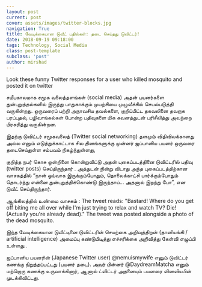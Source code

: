 ```yaml
---
layout: post
current: post
cover: assets/images/twitter-blocks.jpg
navigation: True
title: வேடிக்கையான டுவீட் பதில்கள்: தடை செய்தது டுவிட்டர்!
date: 2018-09-19 09:18:00
tags: Technology, Social Media
class: post-template
subclass: 'post'
author: mirshad
---
```


Look these funny Twitter responses for a user who killed mosquito and posted it on twitter

சமீபகாலமாக‌ சமூக வலைத்தளங்கள் (social media) அதன் பயனர்களை துன்புறுத்தல்களில் இருந்து பாதுகாக்கும் முயற்சியை முழுவீச்சில் செயல்படுத்தி வருகின்றது. ஒருவரைப் பற்றி அநாவசிய தவல்களை, குறிப்பிட்ட‌ தகவலினை தவறாக‌ பரப்புதல், பழிவாங்கல்கள் போன்ற‌ பதிவுகளை மிக கவனத்துடன் பரிசீலித்து அவற்றை பிரசுரித்து வருகின்றன.

இதற்கு டுவிட்டர் சமூகவலைத் (Twitter social networking) தளமும் விதிவிலக்கானது அல்ல எனும் எடுத்துக்காட்டாக சில தினங்களுக்கு முன்னர் ஜப்பானிய‌ பயனர் ஒருவரை தடைசெய்துள்ள சம்பவம் நிகழ்ந்துள்ளது,

குறித்த நபர் கொசு ஒன்றினை கொன்றுவிட்டு அதன் புகைப்படத்தினை டுவிட்டரில் பதிவு (twitter posts) செய்திருந்தார் . அத்துடன் நின்று விடாது அந்த‌ புகைப்படத்திற்கான‌ வாசகத்தில் “நான் ஓய்வாக இருக்கும்போதும், தொலைக்காட்சி பார்க்கும்போதும் தொடர்ந்து என்னை துன்புறுத்திக்கொண்டு இருந்தாய்... அதனால் இறந்து போ”, என டுவீட் செய்திருந்தார்.

ஆங்கிலத்தில் உண்மை வாசகம் : The tweet reads: "Bastard! Where do you get off biting me all over while I'm just trying to relax and watch TV? Die! (Actually you're already dead)." The tweet was posted alongside a photo of the dead mosquito.

இந்த வேடிக்கையான‌ டுவீட்டினை டுவிட்டரின் செயற்கை அறிவுத்திறன் (தானியங்கி / artificial intelligence) அமைப்பு கண்டுபிடித்து எச்சரிக்கை அறிவித்து கேள்வி எழுப்பி உள்ளது..

ஜப்பானிய பயனரின் (Japanese Twitter user) @nemuismywife எனும் டுவிட்டர் கணக்கு நிறுத்தப்பட்டது (பயனர் தடை). அவர் பின்னர் @DaydreamMatcha எனும் மற்றொரு கணக்கு உருவாக்கினார், ஆனால் ட்விட்டர் அதனையும் பயனரை வினவியபின் முடக்கிவிட்ட‌து.